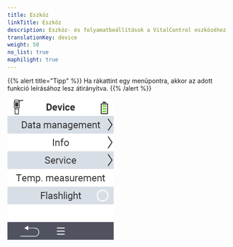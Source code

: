 ```yaml
---
title: Eszköz
linkTitle: Eszköz
description: Eszköz- és folyamatbeállítások a VitalControl eszközéhez
translationKey: device
weight: 50
no_list: true
maphilight: true
---
```

{{% alert title="Tipp" %}}
Ha rákattint egy menüpontra, akkor az adott funkció leírásához lesz átirányítva.
{{% /alert %}}

<img src="images/menu.png" alt="VitalControl Eszköz" title="Eszköz" usemap="#workmap" class="maphilight" />

<map name="workmap">
  <area shape="rect" coords="2,40,238,80" alt="Adatkezelés" title="Adatmentések futtatása, adatok exportálása és az eszköz visszaállítása&#10;Egérkattintás: dokumentáció megnyitása" href="/hu/docs/device/data-management/">
  <area shape="rect" coords="2,80,238,120" alt="Információ" title="Fontos szoftver- és hardverinformációk megtekintése&#10;Egérkattintás: dokumentáció megnyitása" href="/hu/docs/device/info/">
  <area shape="rect" coords="2,120,238,160" alt="Szolgáltatás" title="Ellenőrizze az eszközmeghajtókat, frissítse a firmware-t és végezzen hatótávolság-tesztet&#10;Egérkattintás: dokumentáció megnyitása" href="/hu/docs/device/service/">
  <area shape="rect" coords="2,160,238,200" alt="Hőmérséklet mérés" title="Tesztelje az eszköz hőmérsékletmérését&#10;Egérkattintás: dokumentáció megnyitása" href="/hu/docs/device/temperature-measurement/">
  <area shape="rect" coords="2,200,238,240" alt="Zseblámpa" title="Kapcsolja be vagy ki a VitalControl eszköz fényét&#10;Egérkattintás: dokumentáció megnyitása" href="/hu/docs/device/flashlight/">

  <area shape="rect" coords="2,282,97,318" alt="Vissza" title="Ugrás egy szinttel vissza" href="/hu/docs/menu/mainmenu/">
</map>
